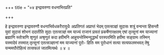 +++
title = "०४ इन्द्रावरुणा वधनाभिरप्रति"

+++

हे इन्द्रावरुणा इन्द्रावरुणौ वधनाभिर्वधकरैरायुधैः अप्रतिगतं अप्राप्तं भेदम् एतत्सञ्ज्ञं सुदासः शत्रुं वन्वन्ता हिंसन्तौ युवां सुदासं शोभनं ददातीति सुदाः एतत्सञ्ज्ञं मम याज्यं राजानं प्रावतं प्रकर्षेणारक्षतम् एषां तृत्सूनां मम याज्यानां ब्रह्माणि स्तोत्राणि शृणुतं अश्रृणुतं कदा हवीमनि आहूयन्तेस्मिन्युद्धार्थं परस्परमिति हवीमा सङ्ग्रामः तस्मिन् यस्मादेवं तस्मात् तृत्सूनां एतत्सञ्ज्ञानां मम याज्यानां पुरो- हितिः मम पुरोधानं सत्या सत्यफलमभवत् तेषु यन्ममपौरोहित्यं तत्सफलं जातमित्यर्थः ॥ ४ ॥